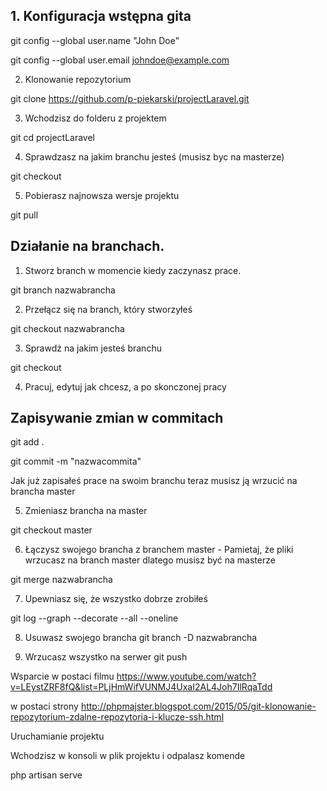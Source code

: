 ## 1. Konfiguracja wstępna gita

git config --global user.name "John Doe"

git config --global user.email johndoe@example.com

2. Klonowanie repozytorium

git clone https://github.com/p-piekarski/projectLaravel.git

3. Wchodzisz do folderu z projektem

git cd projectLaravel

4. Sprawdzasz na jakim branchu jesteś (musisz byc na masterze)

git checkout

5. Pobierasz najnowsza wersje projektu

git pull


 


## Działanie na branchach. 
1. Stworz branch w momencie kiedy zaczynasz prace.

git branch nazwabrancha

2. Przełącz się na branch, który stworzyłeś

git checkout nazwabrancha

3. Sprawdż na jakim jesteś branchu

git checkout

4. Pracuj, edytuj jak chcesz, a po skonczonej pracy

## Zapisywanie zmian w commitach

git add .

git commit -m "nazwacommita"

Jak już zapisałeś prace na swoim branchu teraz musisz ją wrzucić na brancha master

5. Zmieniasz brancha na master

git checkout master

6. Łączysz swojego brancha z branchem master - Pamietaj, że pliki wrzucasz na branch master dlatego musisz być na masterze

git merge nazwabrancha

7. Upewniasz się, że wszystko dobrze zrobiłeś

git log --graph --decorate --all --oneline

8. Usuwasz swojego brancha
git branch -D nazwabrancha

9. Wrzucasz wszystko na serwer
git push


Wsparcie w postaci filmu
https://www.youtube.com/watch?v=LEystZRF8fQ&list=PLjHmWifVUNMJ4UxaI2AL4Joh7IlRqaTdd

w postaci strony
http://phpmajster.blogspot.com/2015/05/git-klonowanie-repozytorium-zdalne-repozytoria-i-klucze-ssh.html






Uruchamianie projektu

Wchodzisz w konsoli w plik projektu i odpalasz komende

php artisan serve
